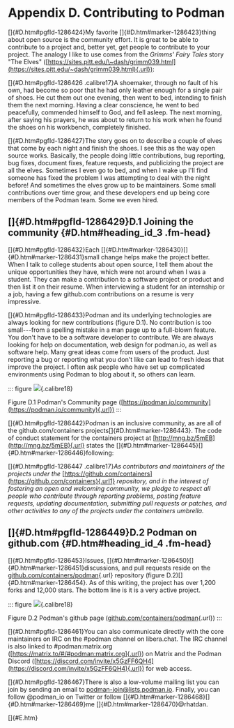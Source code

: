 # Appendix D. Contributing to Podman

[]{#D.htm#pgfId-1286424}My favorite []{#D.htm#marker-1286423}thing about
open source is the community effort. It is great to be able to
contribute to a project and, better yet, get people to contribute to
your project. The analogy I like to use comes from the *Grimms' Fairy
Tales* story "The Elves"
([https://sites.pitt.edu/\~dash/grimm039.html](https://sites.pitt.edu/~dash/grimm039.html){.url}):

[]{#D.htm#pgfId-1286426 .calibre17}A shoemaker, through no fault of his
own, had become so poor that he had only leather enough for a single
pair of shoes. He cut them out one evening, then went to bed, intending
to finish them the next morning. Having a clear conscience, he went to
bed peacefully, commended himself to God, and fell asleep. The next
morning, after saying his prayers, he was about to return to his work
when he found the shoes on his workbench, completely finished.

[]{#D.htm#pgfId-1286427}The story goes on to describe a couple of elves
that come by each night and finish the shoes. I see this as the way open
source works. Basically, the people doing little contributions, bug
reporting, bug fixes, document fixes, feature requests, and publicizing
the project are all the elves. Sometimes I even go to bed, and when I
wake up I'll find someone has fixed the problem I was attempting to deal
with the night before! And sometimes the elves grow up to be
maintainers. Some small contributions over time grow, and these
developers end up being core members of the Podman team. Some we even
hired.

## []{#D.htm#pgfId-1286429}D.1 Joining the community {#D.htm#heading_id_3 .fm-head}

[]{#D.htm#pgfId-1286432}Each
[]{#D.htm#marker-1286430}[]{#D.htm#marker-1286431}small change helps
make the project better. When I talk to college students about open
source, I tell them about the unique opportunities they have, which were
not around when I was a student. They can make a contribution to a
software project or product and then list it on their resume. When
interviewing a student for an internship or a job, having a few
github.com contributions on a resume is very impressive.

[]{#D.htm#pgfId-1286433}Podman and its underlying technologies are
always looking for new contributions (figure D.1). No contribution is
too small---from a spelling mistake in a man page up to a full-blown
feature. You don't have to be a software developer to contribute. We are
always looking for help on documentation, web design for podman.io, as
well as software help. Many great ideas come from users of the product.
Just reporting a bug or reporting what you don't like can lead to fresh
ideas that improve the project. I often ask people who have set up
complicated environments using Podman to blog about it, so others can
learn.

::: figure
![](images/OEBPS/Images/D-01.png){.calibre18}

Figure D.1 Podman\'s Community page
([https://podman.io/community](https://podman.io/community){.url})
:::

[]{#D.htm#pgfId-1286442}Podman is an inclusive community, as are all of
the github.com/containers projects[]{#D.htm#marker-1286443}. The code of
conduct statement for the containers project at
[http://mng.bz/5mEB](http://mng.bz/5mEB){.url} states the
[]{#D.htm#marker-1286445}[]{#D.htm#marker-1286446}following:

[]{#D.htm#pgfId-1286447 .calibre17}*As contributors and maintainers of
the projects under the*
[https://github.com/containers](https://github.com/containers){.url1}
*repository, and in the interest of fostering an open and welcoming
community, we pledge to respect all people who contribute through
reporting problems, posting feature requests, updating documentation,
submitting pull requests or patches, and other activities to any of the
projects under the containers umbrella.*

## []{#D.htm#pgfId-1286449}D.2 Podman on github.com {#D.htm#heading_id_4 .fm-head}

[]{#D.htm#pgfId-1286453}Issues,
[]{#D.htm#marker-1286450}[]{#D.htm#marker-1286451}discussions, and pull
requests reside on the
[github.com/containers/podman](http://github.com/containers/podman){.url}
repository (figure D.2)[]{#D.htm#marker-1286454}. As of this writing,
the project has over 1,200 forks and 12,000 stars. The bottom line is it
is a very active project.

::: figure
![](images/OEBPS/Images/D-02.png){.calibre18}

Figure D.2 Podman\'s github page
([github.com/containers/podman](https://github.com/containers/podman){.url})
:::

[]{#D.htm#pgfId-1286461}You can also communicate directly with the core
maintainers on IRC on the #podman channel on libera.chat. The IRC
channel is also linked to #podman:matrix.org
([https://matrix.to/#/#podman:matrix.org]{.url}) on Matrix and the
Podman Discord
([https://discord.com/invite/x5GzFF6QH4](https://discord.com/invite/x5GzFF6QH4){.url})
for web access.

[]{#D.htm#pgfId-1286467}There is also a low-volume mailing list you can
join by sending an email to podman-join@lists.podman.io. Finally, you
can follow \@podman_io on Twitter or follow
[]{#D.htm#marker-1286468}[]{#D.htm#marker-1286469}me
[]{#D.htm#marker-1286470}\@rhatdan.

[]{#E.htm}
